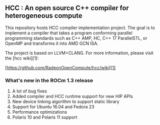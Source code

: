 ## HCC : An open source C++ compiler for heterogeneous compute

This repository hosts HCC compiler implementation project. The goal is to implement a compiler that takes a program conforming parallel programming standards such as C++ AMP, HC, C++ 17 ParallelSTL, or OpenMP and transforms it into AMD GCN ISA.

The project is based on LLVM+CLANG.  For more information, please visit the [hcc wiki][1]:

[https://github.com/RadeonOpenCompute/hcc/wiki][1]


### What's new in the ROCm 1.3 release

1. A lot of bug fixes
1. Added compiler and HCC runtime support for new HIP APIs
1. New device linking algorithm to support static library
1. Support for Ubuntu 16.04 and Fedora 23
1. Performance optimizations
1. Polaris 10 and Polaris 11 support

